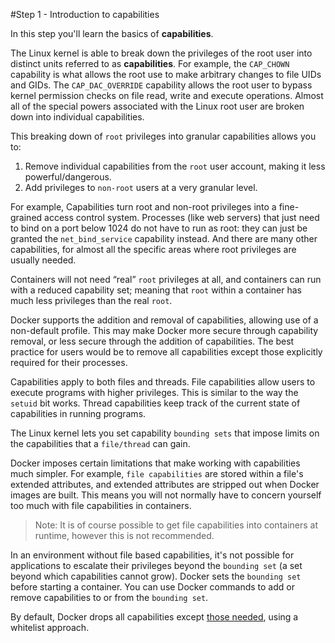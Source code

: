 #Step 1 - Introduction to capabilities


In this step you'll learn the basics of **capabilities**.

The Linux kernel is able to break down the privileges of the root user into distinct units referred to as **capabilities**. For example, the `CAP_CHOWN` capability is what allows the root use to make arbitrary changes to file UIDs and GIDs. The `CAP_DAC_OVERRIDE` capability allows the root user to bypass kernel permission checks on file read, write and execute operations. Almost all of the special powers associated with the Linux root user are broken down into individual capabilities.

This breaking down of `root` privileges into granular capabilities allows you to:

1. Remove individual capabilities from the `root` user account, making it less powerful/dangerous.
2. Add privileges to `non-root` users at a very granular level.

For example, Capabilities turn root and non-root privileges into a fine-grained access control system. Processes (like web servers) that just need to bind on a port below 1024 do not have to run as root: they can just be granted the `net_bind_service` capability instead. And there are many other capabilities, for almost all the specific areas where root privileges are usually needed.

Containers will not need “real” `root` privileges at all, and containers can run with a reduced capability set; meaning that `root` within a container has much less privileges than the real `root`.

Docker supports the addition and removal of capabilities, allowing use of a non-default profile. This may make Docker more secure through capability removal, or less secure through the addition of capabilities. The best practice for users would be to remove all capabilities except those explicitly required for their processes.

Capabilities apply to both files and threads. File capabilities allow users to execute programs with higher privileges. This is similar to the way the `setuid` bit works. Thread capabilities keep track of the current state of capabilities in running programs.

The Linux kernel lets you set capability `bounding sets` that impose limits on the capabilities that a `file/thread` can gain.

Docker imposes certain limitations that make working with capabilities much simpler. For example, `file capabilities` are stored within a file's extended attributes, and extended attributes are stripped out when Docker images are built. This means you will not normally have to concern yourself too much with file capabilities in containers.

> Note: It is of course possible to get file capabilities into containers at runtime, however this is not recommended.

In an environment without file based capabilities, it's not possible for applications to escalate their privileges beyond the `bounding set` (a set beyond which capabilities cannot grow). Docker sets the `bounding set` before starting a container. You can use Docker commands to add or remove capabilities to or from the `bounding set`.

By default, Docker drops all capabilities except [those needed](https://github.com/docker/docker/blob/master/oci/defaults_linux.go#L64-L79), using a whitelist approach.
